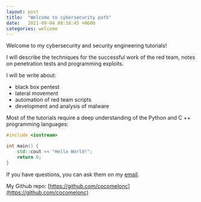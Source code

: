 ```yaml
---
layout: post
title:  "Welcome to cybersecurity path"
date:   2021-09-04 08:18:45 +0600
categories: welcome
---
```


Welcome to my cybersecurity and security engineering tutorials!

I will describe the techniques for the successful work of the red team, notes on penetration tests and programming exploits.

I will be write about:
- black box pentest
- lateral movement
- automation of red team scripts
- development and analysis of malware 

Most of the tutorials require a deep understanding of the Python and C ++ programming languages:

```cpp
#include <iostream>

int main() {
    std::cout << "Hello World!";
    return 0;
}
```

If you have questions, you can ask them on my [email](zhzhussupovkz@gmail.com).

My Github repo: [https://github.com/cocomelonc](https://github.com/cocomelonc)
